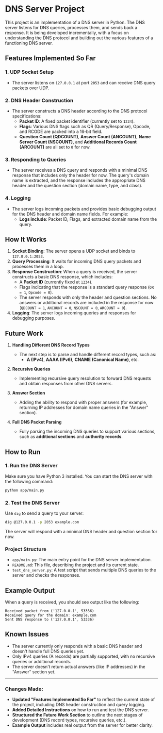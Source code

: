 # DNS Server Project

This project is an implementation of a DNS server in Python. The DNS server listens for DNS queries, processes them, and sends back a response. It is being developed incrementally, with a focus on understanding the DNS protocol and building out the various features of a functioning DNS server.

## Features Implemented So Far

### 1. **UDP Socket Setup**
- The server listens on `127.0.0.1` at port `2053` and can receive DNS query packets over UDP.

### 2. **DNS Header Construction**
- The server constructs a DNS header according to the DNS protocol specifications:
  - **Packet ID**: A fixed packet identifier (currently set to `1234`).
  - **Flags**: Various DNS flags such as QR (Query/Response), Opcode, and RCODE are packed into a 16-bit field.
  - **Question Count (QDCOUNT)**, **Answer Count (ANCOUNT)**, **Name Server Count (NSCOUNT)**, and **Additional Records Count (ARCOUNT)** are all set to `0` for now.

### 3. **Responding to Queries**
- The server receives a DNS query and responds with a minimal DNS response that includes only the header for now. The query's domain name is extracted, and the response includes the appropriate DNS header and the question section (domain name, type, and class).

### 4. **Logging**
- The server logs incoming packets and provides basic debugging output for the DNS header and domain name fields. For example:
  - **Logs include**: Packet ID, Flags, and extracted domain name from the query.

## How It Works

1. **Socket Binding**: The server opens a UDP socket and binds to `127.0.0.1:2053`.
2. **Query Processing**: It waits for incoming DNS query packets and processes them in a loop.
3. **Response Construction**: When a query is received, the server constructs a basic DNS response, which includes:
   - A **Packet ID** (currently fixed at `1234`).
   - Flags indicating that the response is a standard query response (`QR = 1`, `Opcode = 0`).
   - The server responds with only the header and question sections. No answers or additional records are included in the response for now (`QDCOUNT = 1`, `ANCOUNT = 0`, `NSCOUNT = 0`, `ARCOUNT = 0`).
4. **Logging**: The server logs incoming queries and responses for debugging purposes.

## Future Work

1. **Handling Different DNS Record Types**
   - The next step is to parse and handle different record types, such as:
     - **A (IPv4)**, **AAAA (IPv6)**, **CNAME (Canonical Name)**, etc.

2. **Recursive Queries**
   - Implementing recursive query resolution to forward DNS requests and obtain responses from other DNS servers.

3. **Answer Section**
   - Adding the ability to respond with proper answers (for example, returning IP addresses for domain name queries in the "Answer" section).

4. **Full DNS Packet Parsing**
   - Fully parsing the incoming DNS queries to support various sections, such as **additional sections** and **authority records**.

## How to Run

### 1. **Run the DNS Server**
Make sure you have Python 3 installed. You can start the DNS server with the following command:

```bash
python app/main.py
```

### 2. **Test the DNS Server**
Use `dig` to send a query to your server:

```bash
dig @127.0.0.1 -p 2053 example.com
```

The server will respond with a minimal DNS header and question section for now.

### Project Structure

- `app/main.py`: The main entry point for the DNS server implementation.
- `README.md`: This file, describing the project and its current state.
- `test_dns_server.py`: A test script that sends multiple DNS queries to the server and checks the responses.

## Example Output

When a query is received, you should see output like the following:

```plaintext
Received packet from ('127.0.0.1', 53336)
Received query for the domain: example.com
Sent DNS response to ('127.0.0.1', 53336)
```

## Known Issues

- The server currently only responds with a basic DNS header and doesn't handle full DNS queries yet.
- Only IPv4 queries (A records) are partially supported, with no recursive queries or additional records.
- The server doesn't return actual answers (like IP addresses) in the "Answer" section yet.

---

### Changes Made:
- **Updated "Features Implemented So Far"** to reflect the current state of the project, including DNS header construction and query logging.
- **Added Detailed Instructions** on how to run and test the DNS server.
- **Structured the Future Work Section** to outline the next stages of development (DNS record types, recursive queries, etc.).
- **Example Output** includes real output from the server for better clarity.